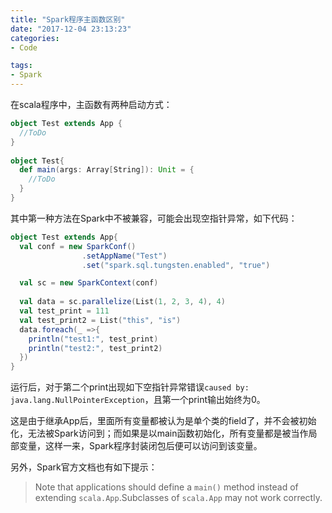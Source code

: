 ```yaml
---
title: "Spark程序主函数区别"
date: "2017-12-04 23:13:23"
categories:
- Code

tags: 
- Spark
---
```


在scala程序中，主函数有两种启动方式：
``` scala
object Test extends App {
  //ToDo
}
 
object Test{
  def main(args: Array[String]): Unit = {
    //ToDo
  }
}
```
<!-- more -->
其中第一种方法在Spark中不被兼容，可能会出现空指针异常，如下代码：

```Scala
object Test extends App{
  val conf = new SparkConf()
                .setAppName("Test")
                .set("spark.sql.tungsten.enabled", "true")

  val sc = new SparkContext(conf)
  
  val data = sc.parallelize(List(1, 2, 3, 4), 4)
  val test_print = 111
  val test_print2 = List("this", "is")
  data.foreach(_ =>{
    println("test1:", test_print)
    println("test2:", test_print2)
  })
}
```

运行后，对于第二个print出现如下空指针异常错误`caused by: java.lang.NullPointerException`，且第一个print输出始终为0。

这是由于继承App后，里面所有变量都被认为是单个类的field了，并不会被初始化，无法被Spark访问到；而如果是以main函数初始化，所有变量都是被当作局部变量，这样一来，Spark程序封装闭包后便可以访问到该变量。

另外，Spark官方文档也有如下提示：

> Note that applications should define a `main()` method instead of extending `scala.App`.Subclasses of `scala.App` may not work correctly.











